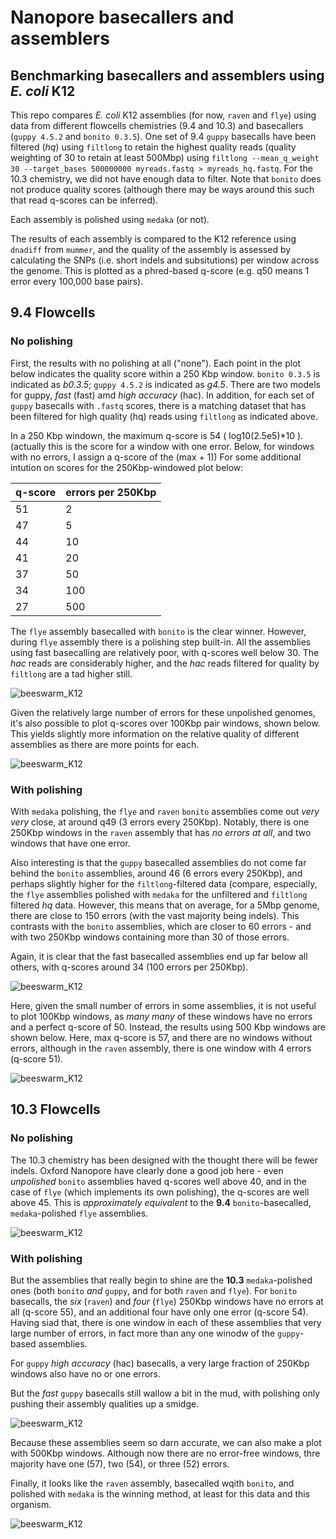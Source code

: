 # Nanopore basecallers and assemblers
## Benchmarking basecallers and assemblers using *E. coli* K12

This repo compares *E. coli* K12 assemblies (for now, `raven` and `flye`) 
using data from different flowcells chemistries (9.4 and 10.3) and 
basecallers (`guppy 4.5.2` and `bonito 0.3.5`). One set of 9.4 `guppy` 
basecalls have been filtered (*hq*) using `filtlong` to retain the highest quality 
reads (quality weighting of 30 to retain at least 500Mbp) using 
`filtlong --mean_q_weight 30 --target_bases 500000000 myreads.fastq > myreads_hq.fastq`. 
For the 10.3 chemistry, we did not have enough data to filter. 
Note that `bonito` does not produce quality scores (although there may be 
ways around this such that read q-scores can be inferred).

Each assembly is polished using `medaka` (or not).

The results of each assembly is compared to the K12 reference using `dnadiff` from `mummer`, 
and the quality of the assembly is assessed by
calculating the SNPs (i.e. short indels and subsitutions) per window across the genome. 
This is plotted as a phred-based q-score 
(e.g. q50 means 1 error every 100,000 base pairs).

## 9.4 Flowcells

### No polishing
First, the results with no polishing at all ("none"). Each point in the plot 
below indicates the quality score within a 250 Kbp window. `bonito 0.3.5` is 
indicated as *b0.3.5*; `guppy 4.5.2` is indicated as *g4.5*. There are two 
models for guppy, *fast* (fast) amd *high accuracy* (hac). In addition, for 
each set of `guppy` basecalls with `.fastq` scores, there is a matching dataset
that has been filtered for high quality (hq) reads using `filtlong` as indicated above.

In a 250 Kbp windown, the maximum q-score is 54 ( log10(2.5e5)\*10 ). (actually this 
is the score for a window with one error. Below, for windows with no errors, I assign 
a q-score of the (max + 1))
For some additional 
intution on scores for the 250Kbp-windowed plot below:

| q-score | errors per 250Kbp |
|:--------|:------------------|
| 51      | 2                 |
| 47      | 5                 |
| 44      | 10                |
| 41      | 20                |
| 37      | 50                |
| 34      | 100               |
| 27      | 500               |

The `flye` assembly basecalled with `bonito` is 
the clear winner. However, during `flye` assembly there is a polishing step built-in.
All the assemblies using fast basecalling are relatively poor, with q-scores well below 30. The *hac* reads 
are considerably higher, and the *hac* reads filtered for quality by `filtlong` are a tad higher still.

![beeswarm_K12](figures/quals_beeswarm_9.4_none_250Kbp.png)

Given the relatively large number of errors for these unpolished genomes, it's also possible to plot
q-scores over 100Kbp pair windows, shown below. This yields slightly more information on the relative 
quality of different assemblies as there are more points for each.

![beeswarm_K12](figures/quals_beeswarm_9.4_none_100Kbp.png)

### With polishing
With `medaka` polishing, the `flye` and `raven` `bonito` assemblies come 
out *very very* close, at around q49 (3 errors every 250Kbp). Notably, there is one 250Kbp windows in 
the `raven` assembly that has *no errors at all*, and two windows that have one error. 

Also interesting is that the `guppy` basecalled assemblies do not 
come far behind the `bonito` assemblies, around 46 (6 errors every 250Kbp),
and perhaps slightly higher for the `filtlong`-filtered data (compare, 
especially, the `flye` assemblies polished with `medaka` for the 
unfiltered and `filtlong` filtered 
*hq* data. However, this 
means that on average, for a 5Mbp genome, there are close to 150 
errors (with the vast majority being indels). 
This contrasts with the `bonito` assemblies, which are closer to 
60 errors - and with two 250Kbp windows containing more than 30 of those errors.

Again, it is clear that the fast basecalled assemblies end up far below all others, 
with q-scores around 34 (100 errors per 250Kbp). 

![beeswarm_K12](figures/quals_beeswarm_9.4_medaka_250Kbp.png)

Here, given the small number of errors in some assemblies, it is 
not useful to plot 100Kbp windows, as *many many* of these windows 
have no errors and a perfect q-score of 50. Instead, the results 
using 500 Kbp windows are shown below. Here, max q-score is 57, and 
there are no windows without errors, although in the `raven` assembly, 
there is one window with 4 errors (q-score 51).

![beeswarm_K12](figures/quals_beeswarm_9.4_medaka_500Kbp.png)

## 10.3 Flowcells

### No polishing

The 10.3 chemistry has been designed with the thought there will be fewer indels.
Oxford Nanopore have clearly done a good job here - even *unpolished*
`bonito` assemblies haved q-scores well above 40, and in the case of `flye`
(which implements its own polishing), the q-scores are well above 45. This
is *approximately equivalent* to the **9.4** `bonito`-basecalled, `medaka`-polished 
`flye` assemblies.

![beeswarm_K12](figures/quals_beeswarm_10.3_none_250Kbp.png)

### With polishing

But the assemblies that really begin to shine are the **10.3** 
`medaka`-polished ones (both `bonito` *and* `guppy`, and for both `raven` and `flye`). 
For `bonito` basecalls, the *six* (`raven`) and *four* (`flye`) 250Kbp windows have 
no errors at all (q-score 55), and an additional four have only one error (q-score 54). 
Having siad that, there is one window in each of these assemblies that very large 
number of errors, in fact more than any one winodw of the `guppy`-based assemblies. 

For 
`guppy` *high accuracy* (hac) basecalls, a very large fraction of 250Kbp windows also have no or one errors.

But the *fast* `guppy` basecalls still wallow a bit in the mud, with polishing only pushing 
their assembly qualities up a smidge.

![beeswarm_K12](figures/quals_beeswarm_10.3_medaka_250Kbp.png)

Because these assemblies seem so darn accurate, we can also make a plot with 500Kbp windows.
Although now there are no error-free windows, thre majority have one (57), two (54), or three (52) errors.

Finally, it looks like the `raven` assembly, basecalled wqith `bonito`, and polished with `medaka` 
is the winning method, at least for this data and this organism. 

![beeswarm_K12](figures/quals_beeswarm_10.3_medaka_500Kbp.png)
